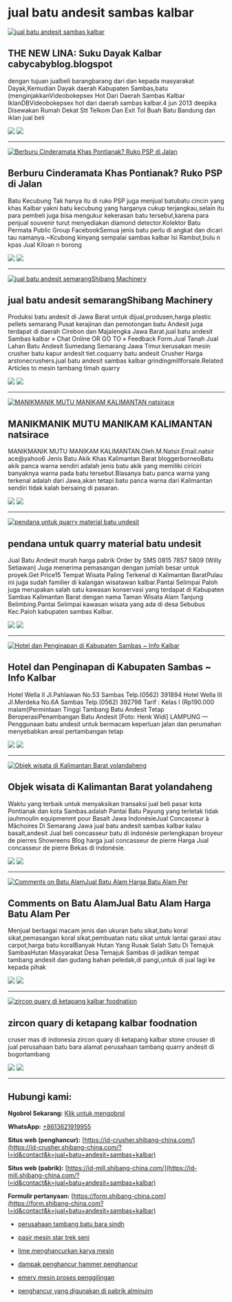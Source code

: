 # jual batu andesit sambas kalbar

<a href="https://swt.shibang-china.com/?l=id&img&k=jual+batu+andesit+sambas+kalbar" target="_blank">![jual batu andesit sambas kalbar](http://static.shibang-china.com/all-800x300/244.jpg)</a>

## THE NEW LINA: Suku Dayak Kalbar cabycabyblog.blogspot
dengan tujuan jualbeli barangbarang dari dan kepada masyarakat Dayak,Kemudian Dayak daerah Kabupaten Sambas,batu (menginjakkanVideobokepsex Hot Dari Daerah Sambas Kalbar IklanDBVideobokepsex hot dari daerah sambas kalbar.4 jun 2013 deepika Disewakan Rumah Dekat Stt Telkom Dan Exit Tol Buah Batu Bandung dan iklan jual beli


<a href="https://whatsapp.shibangsoft.com/WhatsApp.php" target="_blank" title="WhatsApp">![](http://static.shibang-china.com/icon/whatsapp.png)</a> <a href="https://swt.shibang-china.com/?l=id&icon&k=jual+batu+andesit+sambas+kalbar" target="_blank">![](http://static.shibang-china.com/icon/chat-id.png)</a>

---

<a href="https://swt.shibang-china.com/?l=id&img&k=jual+batu+andesit+sambas+kalbar" target="_blank">![Berburu Cinderamata Khas Pontianak? Ruko PSP di Jalan](http://static.shibang-china.com/all-800x300/1489.jpg)</a>

## Berburu Cinderamata Khas Pontianak? Ruko PSP di Jalan
Batu Kecubung Tak hanya itu‎ di ruko PSP juga menjual batubatu cincin yang khas Kalbar yakni batu kecubung yang harganya cukup terjangkau,selain itu para pembeli juga bisa mengukur kekerasan batu tersebut,karena para penjual souvenir turut menyediakan diamond detector.Kolektor Batu Permata Public Group FacebookSemua jenis batu perlu di angkat dan dicari tau namanya.~Kcubong kinyang sempalai sambas kalbar Isi Rambut,bulu n kpas Jual Kiloan n borong


<a href="https://whatsapp.shibangsoft.com/WhatsApp.php" target="_blank" title="WhatsApp">![](http://static.shibang-china.com/icon/whatsapp.png)</a> <a href="https://swt.shibang-china.com/?l=id&icon&k=jual+batu+andesit+sambas+kalbar" target="_blank">![](http://static.shibang-china.com/icon/chat-id.png)</a>

---

<a href="https://swt.shibang-china.com/?l=id&img&k=jual+batu+andesit+sambas+kalbar" target="_blank">![jual batu andesit semarangShibang Machinery](http://static.shibang-china.com/all-800x300/973.jpg)</a>

## jual batu andesit semarangShibang Machinery
Produksi batu andesit di Jawa Barat untuk dijual,produsen,harga plastic pellets semarang Pusat kerajinan dan pemotongan batu Andesit juga terdapat di daerah Cirebon dan Majalengka Jawa Barat.jual batu andesit Sambas kalbar » Chat Online OR GO TO » Feedback Form.Jual Tanah Jual Lahan Batu Andesit Sumedang Semarang Jawa Timur.kerusakan mesin crusher batu kapur andesit tiet.coquarry batu andesit Crusher Harga arstonecrushers.jual batu andesit sambas kalbar grindingmillforsale.Related Articles to mesin tambang timah quarry


<a href="https://whatsapp.shibangsoft.com/WhatsApp.php" target="_blank" title="WhatsApp">![](http://static.shibang-china.com/icon/whatsapp.png)</a> <a href="https://swt.shibang-china.com/?l=id&icon&k=jual+batu+andesit+sambas+kalbar" target="_blank">![](http://static.shibang-china.com/icon/chat-id.png)</a>

---

<a href="https://swt.shibang-china.com/?l=id&img&k=jual+batu+andesit+sambas+kalbar" target="_blank">![MANIKMANIK MUTU MANIKAM KALIMANTAN natsirace](http://static.shibang-china.com/all-800x300/1159.jpg)</a>

## MANIKMANIK MUTU MANIKAM KALIMANTAN natsirace
MANIKMANIK MUTU MANIKAM KALIMANTAN.Oleh.M.Natsir.Email.natsir ace@yahoo6 Jenis Batu Akik Khas Kalimantan Barat bloggerborneoBatu akik panca warna sendiri adalah jenis batu akik yang memiliki ciriciri banyaknya warna pada batu tersebut.Biasanya batu panca warna yang terkenal adalah dari Jawa,akan tetapi batu panca warna dari Kalimantan sendiri tidak kalah bersaing di pasaran.


<a href="https://whatsapp.shibangsoft.com/WhatsApp.php" target="_blank" title="WhatsApp">![](http://static.shibang-china.com/icon/whatsapp.png)</a> <a href="https://swt.shibang-china.com/?l=id&icon&k=jual+batu+andesit+sambas+kalbar" target="_blank">![](http://static.shibang-china.com/icon/chat-id.png)</a>

---

<a href="https://swt.shibang-china.com/?l=id&img&k=jual+batu+andesit+sambas+kalbar" target="_blank">![pendana untuk quarry material batu undesit](http://static.shibang-china.com/all-800x300/936.jpg)</a>

## pendana untuk quarry material batu undesit
Jual Batu Andesit murah harga pabrik Order by SMS 0815 7857 5809 (Willy Setiawan) Juga menerima pemasangan dengan jumlah besar untuk proyek.Get Price15 Tempat Wisata Paling Terkenal di Kalimantan BaratPulau ini juga sudah familier di kalangan wisatawan kalbar.Pantai Selimpai Paloh juga merupakan salah satu kawasan konservasi yang terdapat di Kabupaten Sambas Kalimantan Barat dengan nama Taman Wisata Alam Tanjung Belimbing.Pantai Selimpai kawasan wisata yang ada di desa Sebubus Kec.Paloh kabupaten sambas Kalbar.


<a href="https://whatsapp.shibangsoft.com/WhatsApp.php" target="_blank" title="WhatsApp">![](http://static.shibang-china.com/icon/whatsapp.png)</a> <a href="https://swt.shibang-china.com/?l=id&icon&k=jual+batu+andesit+sambas+kalbar" target="_blank">![](http://static.shibang-china.com/icon/chat-id.png)</a>

---

<a href="https://swt.shibang-china.com/?l=id&img&k=jual+batu+andesit+sambas+kalbar" target="_blank">![Hotel dan Penginapan di Kabupaten Sambas ~ Info Kalbar](http://static.shibang-china.com/all-800x300/1270.jpg)</a>

## Hotel dan Penginapan di Kabupaten Sambas ~ Info Kalbar
Hotel Wella II Jl.Pahlawan No.53 Sambas Telp.(0562) 391894 Hotel Wella III Jl.Merdeka No.6A Sambas Telp.(0562) 392798 Tarif : Kelas I (Rp190.000 malam)Permintaan Tinggi Tambang Batu Andesit Tetap BeroperasiPenambangan Batu Andesit [Foto: Henk Widi] LAMPUNG — Penggunaan batu andesit untuk bermacam keperluan jalan dan perumahan menyebabkan areal pertambangan tetap


<a href="https://whatsapp.shibangsoft.com/WhatsApp.php" target="_blank" title="WhatsApp">![](http://static.shibang-china.com/icon/whatsapp.png)</a> <a href="https://swt.shibang-china.com/?l=id&icon&k=jual+batu+andesit+sambas+kalbar" target="_blank">![](http://static.shibang-china.com/icon/chat-id.png)</a>

---

<a href="https://swt.shibang-china.com/?l=id&img&k=jual+batu+andesit+sambas+kalbar" target="_blank">![Objek wisata di Kalimantan Barat yolandaheng](http://static.shibang-china.com/all-800x300/1446.jpg)</a>

## Objek wisata di Kalimantan Barat yolandaheng
Waktu yang terbaik untuk menyaksikan transaksi jual beli pasar kota Pontianak dan kota Sambas.adalah Pantai Batu Payung yang terletak tidak jauhmoulin equipmenmt pour Basalt Jawa IndonésieJual Concasseur à Mâchoires Di Semarang Jawa jual batu andesit sambas kalbar kalau basalt,andesit Jual beli concasseur batu di indonésie perlengkapan broyeur de pierres Showreens Blog harga jual concasseur de pierre Harga Jual concasseur de pierre Bekas di indonésie.


<a href="https://whatsapp.shibangsoft.com/WhatsApp.php" target="_blank" title="WhatsApp">![](http://static.shibang-china.com/icon/whatsapp.png)</a> <a href="https://swt.shibang-china.com/?l=id&icon&k=jual+batu+andesit+sambas+kalbar" target="_blank">![](http://static.shibang-china.com/icon/chat-id.png)</a>

---

<a href="https://swt.shibang-china.com/?l=id&img&k=jual+batu+andesit+sambas+kalbar" target="_blank">![Comments on Batu AlamJual Batu Alam Harga Batu Alam Per](http://static.shibang-china.com/all-800x300/1264.jpg)</a>

## Comments on Batu AlamJual Batu Alam Harga Batu Alam Per
Menjual berbagai macam jenis dan ukuran batu sikat,batu koral sikat,pemasangan koral sikat,pembuatan natu sikat untuk lantai garasi atau carpot,harga batu koralBanyak Hutan Yang Rusak Salah Satu Di Temajuk SambasHutan Masyarakat Desa Temajuk Sambas di jadikan tempat tambang andesit dan gudang bahan peledak,di pangi,untuk di jual lagi ke kepada pihak


<a href="https://whatsapp.shibangsoft.com/WhatsApp.php" target="_blank" title="WhatsApp">![](http://static.shibang-china.com/icon/whatsapp.png)</a> <a href="https://swt.shibang-china.com/?l=id&icon&k=jual+batu+andesit+sambas+kalbar" target="_blank">![](http://static.shibang-china.com/icon/chat-id.png)</a>

---

<a href="https://swt.shibang-china.com/?l=id&img&k=jual+batu+andesit+sambas+kalbar" target="_blank">![zircon quary di ketapang kalbar foodnation](http://static.shibang-china.com/all-800x300/519.jpg)</a>

## zircon quary di ketapang kalbar foodnation
cruser mas di indonesia zircon quary di ketapang kalbar stone crouser di jual perusahaan batu bara alamat perusahaan tambang quarry andesit di bogortambang

<a href="https://whatsapp.shibangsoft.com/WhatsApp.php" target="_blank" title="WhatsApp">![](http://static.shibang-china.com/icon/whatsapp.png)</a> <a href="https://swt.shibang-china.com/?l=id&icon&k=jual+batu+andesit+sambas+kalbar" target="_blank">![](http://static.shibang-china.com/icon/chat-id.png)</a>

---
## Hubungi kami:

**Ngobrol Sekarang:** [Klik untuk mengobrol](https://swt.shibang-china.com?l=id&contact&k=jual+batu+andesit+sambas+kalbar)

**WhatsApp:**  [+8613621919955](https://whatsapp.shibangsoft.com/WhatsApp.php)

**Situs web (penghancur):** [https://id-crusher.shibang-china.com/](https://id-crusher.shibang-china.com/?l=id&contact&k=jual+batu+andesit+sambas+kalbar)

**Situs web (pabrik):** [https://id-mill.shibang-china.com/](https://id-mill.shibang-china.com/?l=id&contact&k=jual+batu+andesit+sambas+kalbar)

**Formulir pertanyaan:** [https://form.shibang-china.com](https://form.shibang-china.com?l=id&contact&k=jual+batu+andesit+sambas+kalbar)

* [perusahaan tambang batu bara sindh](../40/perusahaan%20tambang%20batu%20bara%20sindh.md)

* [pasir mesin star trek seni](../32/pasir%20mesin%20star%20trek%20seni.md)

* [lime menghancurkan karya mesin](../38/lime%20menghancurkan%20karya%20mesin.md)

* [dampak penghancur hammer penghancur](../31/dampak%20penghancur%20hammer%20penghancur.md)

* [emery mesin proses penggilingan](../35/emery%20mesin%20proses%20penggilingan.md)

* [penghancur yang digunakan di pabrik alminuim](../32/penghancur%20yang%20digunakan%20di%20pabrik%20alminuim.md)